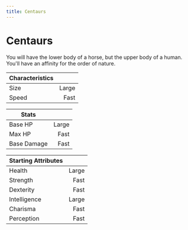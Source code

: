 ```yaml
---
title: Centaurs
---
```


# Centaurs

You will have the lower body of a horse, but the upper body of a human. You'll have an affinity for the order of nature.

| Characteristics |       |
| --------------- | ----: |
| Size            | Large |
| Speed           |  Fast |

| Stats       |       |
| ----------- | ----: |
| Base HP     | Large |
| Max HP      |  Fast |
| Base Damage |  Fast |

| Starting Attributes |       |
| ------------------- | ----: |
| Health              | Large |
| Strength            |  Fast |
| Dexterity           |  Fast |
| Intelligence        | Large |
| Charisma            |  Fast |
| Perception          |  Fast |
